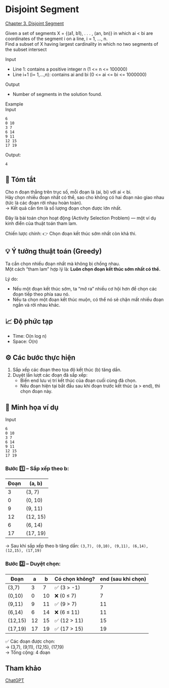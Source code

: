 # Disjoint Segment
[Chapter 3. Disjoint Segment](https://hustack.soict.ai/programming-contest/contest-problem-submission-detail/0199f6c4-d0db-7b08-9b19-7201922d9064)

Given a set of segments X = {(a1, b1), . . . , (an, bn)} in which ai < bi are coordinates of the segment i on a line, i = 1, …, n.  
Find a subset of X having largest cardinality in which no two segments of the subset intersect

Input  
- Line 1: contains a positive integer n (1 <= n <= 100000)
- Line i+1 (i= 1,...,n): contains ai and bi (0 <= ai <= bi <= 1000000)

Output
- Number of segments in the solution found.

Example  
Input
```
6
0 10
3 7
6 14
9 11
12 15
17 19  
```

Output: 
```
4
```


## 🧩 Tóm tắt
Cho n đoạn thẳng trên trục số, mỗi đoạn là (ai, bi) với ai < bi.  
Hãy chọn nhiều đoạn nhất có thể, sao cho không có hai đoạn nào giao nhau (tức là các đoạn rời nhau hoàn toàn).  
→ Kết quả cần tìm là số lượng đoạn chọn được lớn nhất.


Đây là bài toán chọn hoạt động (Activity Selection Problem) — một ví dụ kinh điển của thuật toán tham lam.

Chiến lược chính:
👉 Chọn đoạn kết thúc sớm nhất còn khả thi.


## 💡 Ý tưởng thuật toán (Greedy)
Ta cần chọn nhiều đoạn nhất mà không bị chồng nhau.  
Một cách “tham lam” hợp lý là: **Luôn chọn đoạn kết thúc sớm nhất có thể.**

Lý do:
- Nếu một đoạn kết thúc sớm, ta “mở ra” nhiều cơ hội hơn để chọn các đoạn tiếp theo phía sau nó.
- Nếu ta chọn một đoạn kết thúc muộn, có thể nó sẽ chặn mất nhiều đoạn ngắn và rời nhau khác.


## 📈 Độ phức tạp
- Time: O(n log n)
- Space: O(n)

## ⚙️ Các bước thực hiện
1. Sắp xếp các đoạn theo tọa độ kết thúc (b) tăng dần.
2. Duyệt lần lượt các đoạn đã sắp xếp:
    - Biến end lưu vị trí kết thúc của đoạn cuối cùng đã chọn.
    - Nếu đoạn hiện tại bắt đầu sau khi đoạn trước kết thúc (a > end), thì chọn đoạn này.

## 🧠 Minh họa ví dụ
Input
```
6
0 10
3 7
6 14
9 11
12 15
17 19
```

### Bước 1️⃣ – Sắp xếp theo b:
| Đoạn | (a, b)   |
| ---- | -------- |
| 3    | (3, 7)   |
| 0    | (0, 10)  |
| 9    | (9, 11)  |
| 12   | (12, 15) |
| 6    | (6, 14)  |
| 17   | (17, 19) |

→ Sau khi sắp xếp theo b tăng dần:
`(3,7), (0,10), (9,11), (6,14), (12,15), (17,19)`

### Bước 2️⃣ – Duyệt chọn:
| Đoạn    | a  | b  | Có chọn không? | end (sau khi chọn) |
| ------- | -- | -- | -------------- | ------------------ |
| (3,7)   | 3  | 7  | ✅ (3 > -1)     | 7                  |
| (0,10)  | 0  | 10 | ❌ (0 ≤ 7)      | 7                  |
| (9,11)  | 9  | 11 | ✅ (9 > 7)      | 11                 |
| (6,14)  | 6  | 14 | ❌ (6 ≤ 11)     | 11                 |
| (12,15) | 12 | 15 | ✅ (12 > 11)    | 15                 |
| (17,19) | 17 | 19 | ✅ (17 > 15)    | 19                 |

✅ Các đoạn được chọn:  
→ (3,7), (9,11), (12,15), (17,19)  
→ Tổng cộng: 4 đoạn

## Tham khảo
[ChatGPT](https://chatgpt.com/c/68f9d54f-6538-8321-86b8-cf6d0adf935f)